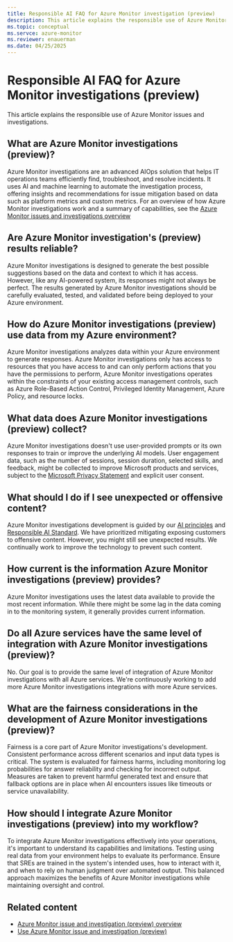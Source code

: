 ```yaml
---
title: Responsible AI FAQ for Azure Monitor investigation (preview)
description: This article explains the responsible use of Azure Monitor issue and investigation.
ms.topic: conceptual
ms.servce: azure-monitor
ms.reviewer: enauerman
ms.date: 04/25/2025
---
```


# Responsible AI FAQ for Azure Monitor investigations (preview)

This article explains the responsible use of Azure Monitor issues and investigations.

## What are Azure Monitor investigations (preview)?

Azure Monitor investigations are an advanced AIOps solution that helps IT operations teams efficiently find, troubleshoot, and resolve incidents. It uses AI and machine learning to automate the investigation process, offering insights and recommendations for issue mitigation based on data such as platform metrics and custom metrics. For an overview of how Azure Monitor investigations work and a summary of capabilities, see the [Azure Monitor issues and investigations overview](aiops-issue-and-investigation-overview.md)

## Are Azure Monitor investigation's (preview) results reliable?

Azure Monitor investigations is designed to generate the best possible suggestions based on the data and context to which it has access. However, like any AI-powered system, its responses might not always be perfect. The results generated by Azure Monitor investigations should be carefully evaluated, tested, and validated before being deployed to your Azure environment.

## How do Azure Monitor investigations (preview) use data from my Azure environment?

Azure Monitor investigations analyzes data within your Azure environment to generate responses. Azure Monitor investigations only has access to resources that you have access to and can only perform actions that you have the permissions to perform, Azure Monitor investigations operates within the constraints of your existing access management controls, such as Azure Role-Based Action Control, Privileged Identity Management, Azure Policy, and resource locks.

## What data does Azure Monitor investigations (preview) collect?

Azure Monitor investigations doesn't use user-provided prompts or its own responses to train or improve the underlying AI models. User engagement data, such as the number of sessions, session duration, selected skills, and feedback, might be collected to improve Microsoft products and services, subject to the [Microsoft Privacy Statement](https://privacy.microsoft.com/privacystatement) and explicit user consent.

## What should I do if I see unexpected or offensive content?

Azure Monitor investigations development is guided by our [AI principles](https://www.microsoft.com/ai/principles-and-approach) and [Responsible AI Standard](https://aka.ms/RAIStandardPDF). We have prioritized mitigating exposing customers to offensive content. However, you might still see unexpected results. We continually work to improve the technology to prevent such content.

## How current is the information Azure Monitor investigations (preview) provides?

Azure Monitor investigations uses the latest data available to provide the most recent information. While there might be some lag in the data coming in to the monitoring system, it generally provides current information.

## Do all Azure services have the same level of integration with Azure Monitor investigations (preview)?

No. Our goal is to provide the same level of integration of Azure Monitor investigations with all Azure services. We're continuously working to add more Azure Monitor investigations integrations with more Azure services.

## What are the fairness considerations in the development of Azure Monitor investigations (preview)?

Fairness is a core part of Azure Monitor investigations's development. Consistent performance across different scenarios and input data types is critical. The system is evaluated for fairness harms, including monitoring log probabilities for answer reliability and checking for incorrect output. Measures are taken to prevent harmful generated text and ensure that fallback options are in place when AI encounters issues like timeouts or service unavailability.

## How should I integrate Azure Monitor investigations (preview) into my workflow?

To integrate Azure Monitor investigations effectively into your operations, it's important to understand its capabilities and limitations. Testing using real data from your environment helps to evaluate its performance. Ensure that SREs are trained in the system's intended uses, how to interact with it, and when to rely on human judgment over automated output. This balanced approach maximizes the benefits of Azure Monitor investigations while maintaining oversight and control.

## Related content

-   [Azure Monitor issue and investigation (preview) overview](aiops-issue-and-investigation-overview.md)
-   [Use Azure Monitor issue and investigation (preview)](aiops-issue-and-investigation-how-to.md)
